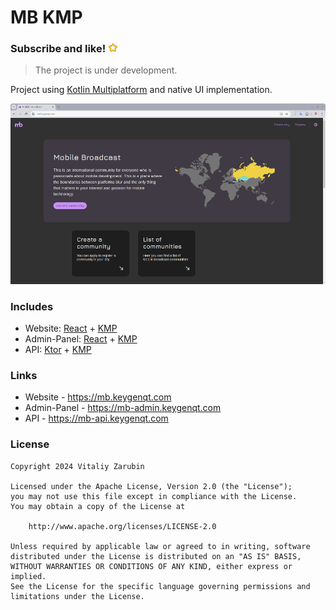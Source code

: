 # MB KMP

### Subscribe and like! <img src="https://github.com/keygenqt/kmp-mb/blob/main/data/star.gif?raw=true" width="16px"/>

> The project is under development.

Project using
[Kotlin Multiplatform](https://kotlinlang.org/docs/multiplatform.html)
and native UI implementation.

![preview.png](data/preview1.png)

### Includes

- Website: [React](https://react.dev/) + [KMP](https://kotlinlang.org/docs/multiplatform.html)
- Admin-Panel: [React](https://react.dev/) + [KMP](https://kotlinlang.org/docs/multiplatform.html)
- API: [Ktor](https://ktor.io/) + [KMP](https://kotlinlang.org/docs/multiplatform.html)

### Links

- Website - https://mb.keygenqt.com
- Admin-Panel - https://mb-admin.keygenqt.com
- API - https://mb-api.keygenqt.com

### License

```
Copyright 2024 Vitaliy Zarubin

Licensed under the Apache License, Version 2.0 (the "License");
you may not use this file except in compliance with the License.
You may obtain a copy of the License at

    http://www.apache.org/licenses/LICENSE-2.0

Unless required by applicable law or agreed to in writing, software
distributed under the License is distributed on an "AS IS" BASIS,
WITHOUT WARRANTIES OR CONDITIONS OF ANY KIND, either express or implied.
See the License for the specific language governing permissions and
limitations under the License.
```

